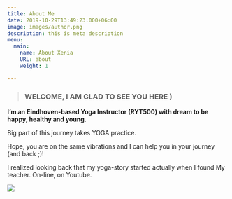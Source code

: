 ```yaml
---
title: About Me
date: 2019-10-29T13:49:23.000+06:00
image: images/author.png
description: this is meta description
menu:
  main:
    name: About Xenia
    URL: about
    weight: 1

---
```

> ### **WELCOME, I AM GLAD TO SEE YOU HERE )**

**I’m an Eindhoven-based Yoga Instructor (RYT500) with dream to be happy, healthy and young.**

Big part of this journey takes YOGA practice. 

Hope, you are on the same vibrations and I can help you in your journey (and back ;)!

I realized looking back that my yoga-story started actually when I found My teacher. On-line, on Youtube.

![](/images/13.jpg)